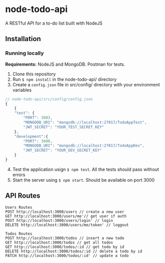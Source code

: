 # node-todo-api

A RESTful API for a to-do list built with NodeJS

## Installation
### Running locally

**Requirements:** NodeJS and MongoDB. Postman for tests.

1. Clone this repository
2. Run `$ npm install` in the node-todo-api/ directory
3. Create a `config.json` file in src/config/ directory with your environment variables
```js
// node-todo-api/src/config/config.json
{
    {
    "test": {
        "PORT": 3003,
        "MONGODB_URI": "mongodb://localhost:27017/TodoAppTest",
        "JWT_SECRET": "YOUR_TEST_SECRET_KEY"
    },
    "development":{
        "PORT": 3000,
        "MONGODB_URI": "mongodb://localhost:27017/TodoAppDev",
        "JWT_SECRET": "YOUR_DEV_SECRET_KEY"
    }
}
```
4. Test the application usign `$ npm test`. All the tests should pass without errors
5. Start the server using `$ npm start`. Should be available on port 3000

## API Routes

```
Users Routes
POST http://localhost:3000/users // create a new user
GET http://localhost:3000/users/me'// get user if auth
POST http://localhost:3000/users/login' // login
DELETE http://localhost:3000/users/me/token' // loggout

Todos Routes
POST http://localhost:3000/todos // insert a new todo
GET http://localhost:3000/todos // get all todos
GET http://localhost:3000/todos/:id // get todo by id
DELETE http://localhost:3000/todos/:id // delete a todo by id
PATCH http://localhost:3000/todos/:id' // update a todo
```
